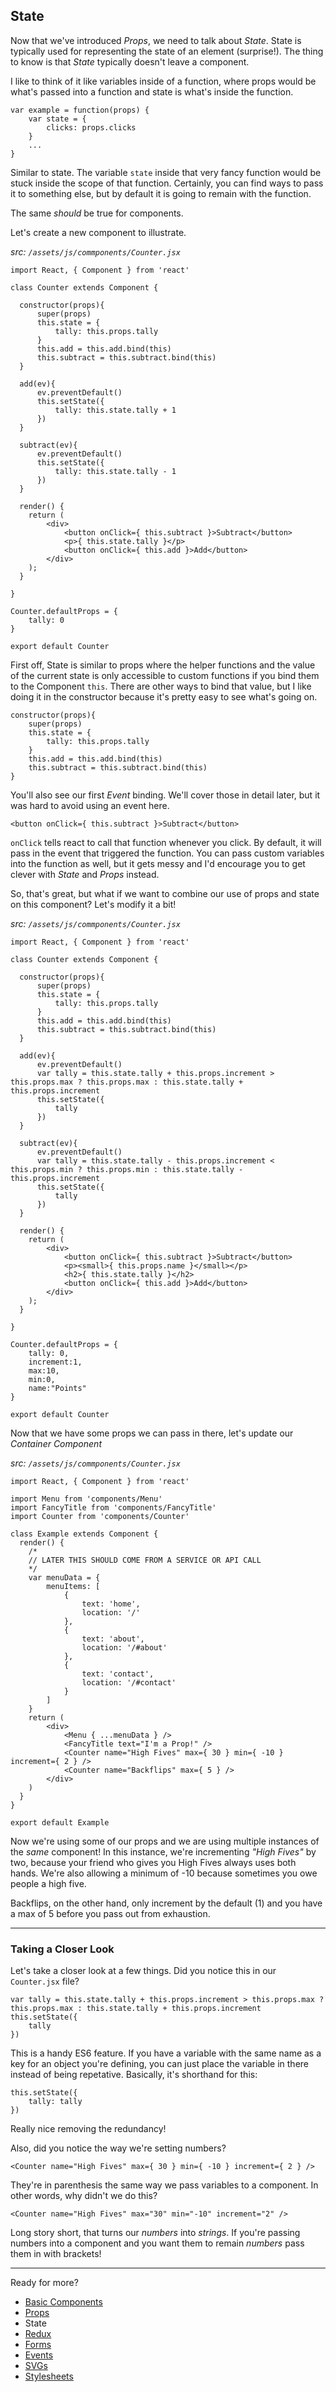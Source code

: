 State
-----

Now that we've introduced _Props_, we need to talk about _State_. State is typically used for representing the state of an element (surprise!). The thing to know is that _State_ typically doesn't leave a component.

I like to think of it like variables inside of a function, where props would be what's passed into a function and state is what's inside the function.
```
var example = function(props) {
    var state = {
        clicks: props.clicks
    }
    ...
}
```

Similar to state. The variable `state` inside that very fancy function would be stuck inside the scope of that function. Certainly, you can find ways to pass it to something else, but by default it is going to remain with the function.

The same _should_ be true for components. 

Let's create a new component to illustrate.

_src: `/assets/js/commponents/Counter.jsx`_
```
import React, { Component } from 'react'

class Counter extends Component {
  
  constructor(props){
      super(props)
      this.state = {
          tally: this.props.tally
      }
      this.add = this.add.bind(this)
      this.subtract = this.subtract.bind(this)
  }
  
  add(ev){
      ev.preventDefault()
      this.setState({
          tally: this.state.tally + 1
      })
  }
  
  subtract(ev){
      ev.preventDefault()
      this.setState({
          tally: this.state.tally - 1
      })
  }
  
  render() {
    return (
        <div>
            <button onClick={ this.subtract }>Subtract</button>
            <p>{ this.state.tally }</p>
            <button onClick={ this.add }>Add</button>
        </div>
    );
  }

}

Counter.defaultProps = {
    tally: 0
}

export default Counter
```

First off, State is similar to props where the helper functions and the value of the current state is only accessible to custom functions if you bind them to the Component `this`. There are other ways to bind that value, but I like doing it in the constructor because it's pretty easy to see what's going on.
```
constructor(props){
    super(props)
    this.state = {
        tally: this.props.tally
    }
    this.add = this.add.bind(this)
    this.subtract = this.subtract.bind(this)
}
```

You'll also see our first _Event_ binding. We'll cover those in detail later, but it was hard to avoid using an event here.
```
<button onClick={ this.subtract }>Subtract</button>
```

`onClick` tells react to call that function whenever you click. By default, it will pass in the event that triggered the function. You can pass custom variables into the function as well, but it gets messy and I'd encourage you to get clever with _State_ and _Props_ instead.

So, that's great, but what if we want to combine our use of props and state on this component? Let's modify it a bit!

_src: `/assets/js/commponents/Counter.jsx`_
```
import React, { Component } from 'react'

class Counter extends Component {
  
  constructor(props){
      super(props)
      this.state = {
          tally: this.props.tally
      }
      this.add = this.add.bind(this)
      this.subtract = this.subtract.bind(this)
  }
  
  add(ev){
      ev.preventDefault()
      var tally = this.state.tally + this.props.increment > this.props.max ? this.props.max : this.state.tally + this.props.increment
      this.setState({
          tally
      })
  }
  
  subtract(ev){
      ev.preventDefault()
      var tally = this.state.tally - this.props.increment < this.props.min ? this.props.min : this.state.tally - this.props.increment
      this.setState({
          tally
      })
  }
  
  render() {
    return (
        <div>
            <button onClick={ this.subtract }>Subtract</button>
            <p><small>{ this.props.name }</small></p>
            <h2>{ this.state.tally }</h2>
            <button onClick={ this.add }>Add</button>
        </div>
    );
  }

}

Counter.defaultProps = {
    tally: 0,
    increment:1,
    max:10,
    min:0,
    name:"Points"
}

export default Counter
```

Now that we have some props we can pass in there, let's update our _Container Component_

_src: `/assets/js/commponents/Counter.jsx`_
```
import React, { Component } from 'react'

import Menu from 'components/Menu'
import FancyTitle from 'components/FancyTitle'
import Counter from 'components/Counter'

class Example extends Component {
  render() {
    /* 
    // LATER THIS SHOULD COME FROM A SERVICE OR API CALL
    */
    var menuData = {
        menuItems: [
            {
                text: 'home',
                location: '/'
            },
            {
                text: 'about',
                location: '/#about'
            },
            {
                text: 'contact',
                location: '/#contact'
            }
        ]
    }
    return (
        <div>
            <Menu { ...menuData } />
            <FancyTitle text="I'm a Prop!" />
            <Counter name="High Fives" max={ 30 } min={ -10 } increment={ 2 } />
            <Counter name="Backflips" max={ 5 } />
        </div>
    )
  }
}

export default Example
```

Now we're using some of our props and we are using multiple instances of the _same_ component! In this instance, we're incrementing _"High Fives"_ by two, because your friend who gives you High Fives always uses both hands. We're also allowing a minimum of -10 because sometimes you owe people a high five.

Backflips, on the other hand, only increment by the default (1) and you have a max of 5 before you pass out from exhaustion. 

---------

### Taking a Closer Look
Let's take a closer look at a few things. Did you notice this in our `Counter.jsx` file?
```
var tally = this.state.tally + this.props.increment > this.props.max ? this.props.max : this.state.tally + this.props.increment
this.setState({
    tally
})
```

This is a handy ES6 feature. If you have a variable with the same name as a key for an object you're defining, you can just place the variable in there instead of being repetative. Basically, it's shorthand for this:
```
this.setState({
    tally: tally
})
```

Really nice removing the redundancy!

Also, did you notice the way we're setting numbers?
```
<Counter name="High Fives" max={ 30 } min={ -10 } increment={ 2 } />
```

 They're in parenthesis the same way we pass variables to a component. In other words, why didn't we do this?
```
<Counter name="High Fives" max="30" min="-10" increment="2" />
```

Long story short, that turns our _numbers_ into _strings_. If you're passing numbers into a component and you want them to remain _numbers_ pass them in with brackets!


---------

Ready for more?
- [Basic Components](https://github.com/ecoker/learn-react/tree/basic-components)
- [Props](https://github.com/ecoker/learn-react/tree/props)
- State
- [Redux](https://github.com/ecoker/learn-react/tree/redux)
- [Forms](https://github.com/ecoker/learn-react/tree/forms)
- [Events](https://github.com/ecoker/learn-react/tree/events)
- [SVGs](https://github.com/ecoker/learn-react/tree/svgs)
- [Stylesheets](https://github.com/ecoker/learn-react/tree/stylesheets)